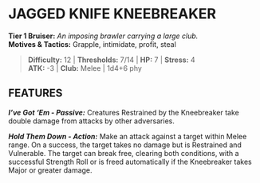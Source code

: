 # JAGGED KNIFE KNEEBREAKER

**Tier 1 Bruiser:** *An imposing brawler carrying a large club.*  
**Motives & Tactics:** Grapple, intimidate, profit, steal

> **Difficulty:** 12 | **Thresholds:** 7/14 | **HP:** 7 | **Stress:** 4  
> **ATK:** -3 | **Club:** Melee | 1d4+6 phy  

## FEATURES

***I’ve Got ‘Em - Passive:*** Creatures Restrained by the Kneebreaker take double damage from attacks by other adversaries.

***Hold Them Down - Action:*** Make an attack against a target within Melee range. On a success, the target takes no damage but is Restrained and Vulnerable. The target can break free, clearing both conditions, with a successful Strength Roll or is freed automatically if the Kneebreaker takes Major or greater damage.
